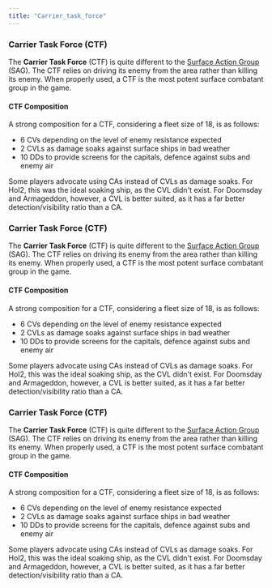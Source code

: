 ```yaml
---
title: "Carrier_task_force"
---
```


###    Carrier Task Force (CTF) 

The **Carrier Task Force** (CTF) is quite different to the [Surface
Action Group](/Surface_Action_Group "Surface Action Group") (SAG). The
CTF relies on driving its enemy from the area rather than killing its
enemy. When properly used, a CTF is the most potent surface combatant
group in the game.

####  CTF Composition 

A strong composition for a CTF, considering a fleet size of 18, is as
follows:

-   6 CVs depending on the level of enemy resistance expected
-   2 CVLs as damage soaks against surface ships in bad weather
-   10 DDs to provide screens for the capitals, defence against subs and
    enemy air

Some players advocate using CAs instead of CVLs as damage soaks. For
HoI2, this was the ideal soaking ship, as the CVL didn't exist. For
Doomsday and Armageddon, however, a CVL is better suited, as it has a
far better detection/visibility ratio than a CA.
###    Carrier Task Force (CTF) 

The **Carrier Task Force** (CTF) is quite different to the [Surface
Action Group](/Surface_Action_Group "Surface Action Group") (SAG). The
CTF relies on driving its enemy from the area rather than killing its
enemy. When properly used, a CTF is the most potent surface combatant
group in the game.

####  CTF Composition 

A strong composition for a CTF, considering a fleet size of 18, is as
follows:

-   6 CVs depending on the level of enemy resistance expected
-   2 CVLs as damage soaks against surface ships in bad weather
-   10 DDs to provide screens for the capitals, defence against subs and
    enemy air

Some players advocate using CAs instead of CVLs as damage soaks. For
HoI2, this was the ideal soaking ship, as the CVL didn't exist. For
Doomsday and Armageddon, however, a CVL is better suited, as it has a
far better detection/visibility ratio than a CA.
###    Carrier Task Force (CTF) 

The **Carrier Task Force** (CTF) is quite different to the [Surface
Action Group](/Surface_Action_Group "Surface Action Group") (SAG). The
CTF relies on driving its enemy from the area rather than killing its
enemy. When properly used, a CTF is the most potent surface combatant
group in the game.

####  CTF Composition 

A strong composition for a CTF, considering a fleet size of 18, is as
follows:

-   6 CVs depending on the level of enemy resistance expected
-   2 CVLs as damage soaks against surface ships in bad weather
-   10 DDs to provide screens for the capitals, defence against subs and
    enemy air

Some players advocate using CAs instead of CVLs as damage soaks. For
HoI2, this was the ideal soaking ship, as the CVL didn't exist. For
Doomsday and Armageddon, however, a CVL is better suited, as it has a
far better detection/visibility ratio than a CA.
